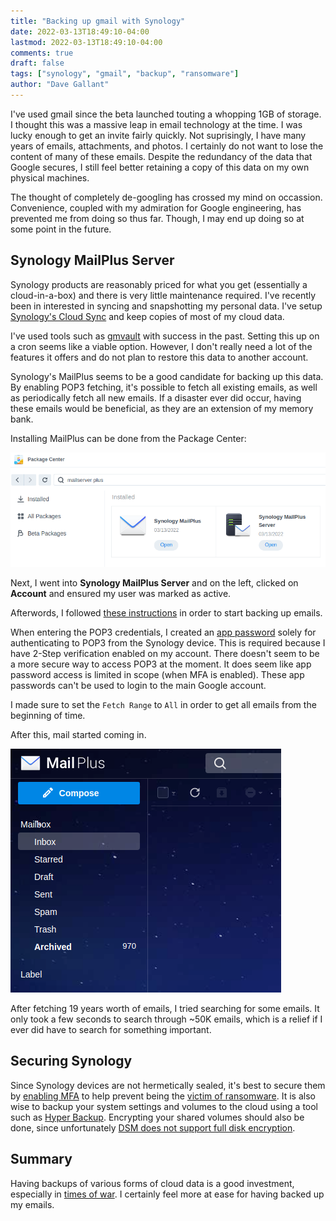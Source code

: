 ```yaml
---
title: "Backing up gmail with Synology"
date: 2022-03-13T18:49:10-04:00
lastmod: 2022-03-13T18:49:10-04:00
comments: true
draft: false
tags: ["synology", "gmail", "backup", "ransomware"]
author: "Dave Gallant"
---
```


I've used gmail since the beta launched touting a whopping 1GB of storage. I thought this was a massive leap in email technology at the time. I was lucky enough to get an invite fairly quickly. Not suprisingly, I have many years of emails, attachments, and photos. I certainly do not want to lose the content of many of these emails. Despite the redundancy of the data that Google secures, I still feel better retaining a copy of this data on my own physical machines.

<!--more-->

The thought of completely de-googling has crossed my mind on occassion. Convenience, coupled with my admiration for Google engineering, has prevented me from doing so thus far. Though, I may end up doing so at some point in the future.

## Synology MailPlus Server

Synology products are reasonably priced for what you get (essentially a cloud-in-a-box) and there is very little maintenance required. I've recently been in interested in syncing and snapshotting my personal data. I've setup [Synology's Cloud Sync](https://www.synology.com/en-ca/dsm/feature/cloud_sync) and keep copies of most of my cloud data.

I've used tools such as [gmvault](http://www.gmvault.org) with success in the past. Setting this up on a cron seems like a viable option. However, I don't really need a lot of the features it offers and do not plan to restore this data to another account.

Synology's MailPlus seems to be a good candidate for backing up this data. By enabling POP3 fetching, it's possible to fetch all existing emails, as well as periodically fetch all new emails. If a disaster ever did occur, having these emails would be beneficial, as they are an extension of my memory bank.

Installing MailPlus can be done from the Package Center:

![image](install-mailplus-server.png)

Next, I went into **Synology MailPlus Server** and on the left, clicked on **Account** and ensured my user was marked as active.

Afterwords, I followed [these instructions](https://kb.synology.com/en-in/DSM/tutorial/How_should_I_receive_external_email_messages_via_MailPlus) in order to start backing up emails.

When entering the POP3 credentials, I created an [app password](https://myaccount.google.com/apppasswords) solely for authenticating to POP3 from the Synology device. This is required because I have 2-Step verification enabled on my account. There doesn't seem to be a more secure way to access POP3 at the moment. It does seem like app password access is limited in scope (when MFA is enabled). These app passwords can't be used to login to the main Google account.

I made sure to set the `Fetch Range` to `All` in order to get all emails from the beginning of time.

After this, mail started coming in.

![image](mail-plus-incoming-mail.png)

After fetching 19 years worth of emails, I tried searching for some emails. It only took a few seconds to search through ~50K emails, which is a relief if I ever did have to search for something important.

## Securing Synology

Since Synology devices are not hermetically sealed, it's best to secure them by [enabling MFA](https://kb.synology.com/en-us/DSM/tutorial/How_to_add_extra_security_to_your_Synology_NAS#x_anchor_id8) to help prevent being the [victim of ransomware](https://www.bleepingcomputer.com/news/security/qlocker-ransomware-returns-to-target-qnap-nas-devices-worldwide/). It is also wise to backup your system settings and volumes to the cloud using a tool such as [Hyper Backup](https://www.synology.com/en-ca/dsm/feature/hyper_backup).
Encrypting your shared volumes should also be done, since unfortunately [DSM does not support full disk encryption](https://community.synology.com/enu/forum/12/post/144665).

## Summary

Having backups of various forms of cloud data is a good investment, especially in [times of war](https://en.wikipedia.org/wiki/2022_Ukraine_cyberattacks). I certainly feel more at ease for having backed up my emails.
